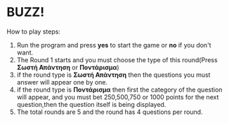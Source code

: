 # BUZZ! #
How to play steps:
1) Run the program and press **yes** to start the game or **no** if you don't want.
2) The Round 1 starts and you must choose the type of this round(Press **Σωστή Απάντηση** or **Ποντάρισμα**)
3) if the round type is **Σωστή Απάντηση** then the questions you must answer will appear one by one.
4) if the round type is **Ποντάρισμα** then first the category of the question will appear, and you must bet 250,500,750 or 1000 points for the next question,then the question itself is being displayed.
5) The total rounds are 5 and the round has 4 questions per round.
